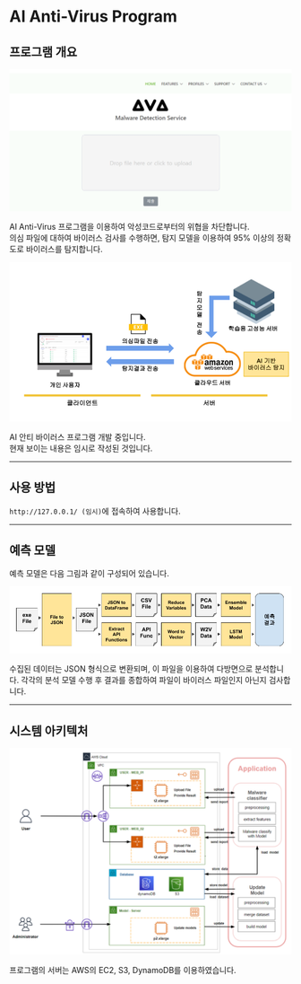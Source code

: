 # AI Anti-Virus Program

## 프로그램 개요

![웹페이지.png](./source/웹페이지.png)

AI Anti-Virus 프로그램을 이용하여 악성코드로부터의 위협을 차단합니다.  
의심 파일에 대하여 바이러스 검사를 수행하면, 탐지 모델을 이용하여 95% 이상의 정확도로 바이러스를 탐지합니다.

![구성도.png](./source/구성도.png)

AI 안티 바이러스 프로그램 개발 중입니다.  
현재 보이는 내용은 임시로 작성된 것입니다.  

___
## 사용 방법

`http://127.0.0.1/ (임시)`에 접속하여 사용합니다.  

___
## 예측 모델

예측 모델은 다음 그림과 같이 구성되어 있습니다.

![분석프로세스.png](./source/분석프로세스.png)

수집된 데이터는 JSON 형식으로 변환되며, 이 파일을 이용하여 다방면으로 분석합니다.
각각의 분석 모델 수행 후 결과를 종합하여 파일이 바이러스 파일인지 아닌지 검사합니다.

___
## 시스템 아키텍처

![시스템아키텍처.png](./source/시스템아키텍처.png)

프로그램의 서버는 AWS의 EC2, S3, DynamoDB를 이용하였습니다.  
